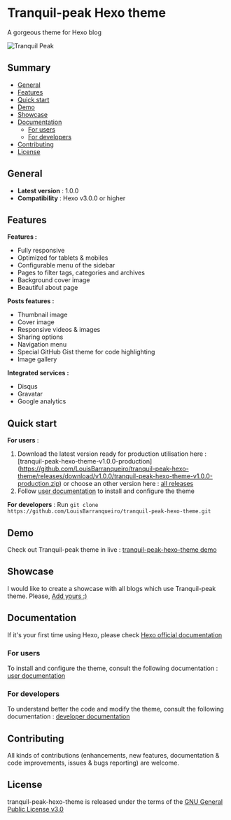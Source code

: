 # Tranquil-peak Hexo theme

A gorgeous theme for Hexo blog 

![Tranquil Peak](https://hexo-tranquil-peak-demo.herokuapp.com/2013/12/25/gallery-post/tranquil-peak.png)

## Summary ##

- [General](#general)
- [Features](#features)
- [Quick start](#quick-start)
- [Demo](#demo)
- [Showcase](#showcase)
- [Documentation](#documentation)
    * [For users](#for-users)
    * [For developers](#for-developers)
- [Contributing](#contributing)
- [License](#license)

## General ##

- **Latest version** : 1.0.0  
- **Compatibility** : Hexo v3.0.0 or higher  

## Features ##

**Features :**  
- Fully responsive  
- Optimized for tablets & mobiles  
- Configurable menu of the sidebar  
- Pages to filter tags, categories and archives  
- Background cover image  
- Beautiful about page  
  
  
**Posts features :**  
- Thumbnail image  
- Cover image  
- Responsive videos & images  
- Sharing options  
- Navigation menu  
- Special GitHub Gist theme for code highlighting  
- Image gallery  
  
  
**Integrated services :**  
- Disqus  
- Gravatar  
- Google analytics  
  
  
## Quick start ##

**For users** :  
1. Download the latest version ready for production utilisation here : [tranquil-peak-hexo-theme-v1.0.0-production]
(https://github.com/LouisBarranqueiro/tranquil-peak-hexo-theme/releases/download/v1.0.0/tranquil-peak-hexo-theme-v1.0.0-production.zip) or choose an other version here : [all releases](https://github.com/LouisBarranqueiro/tranquil-peak-hexo-theme/releases)  
2. Follow [user documentation](https://github.com/LouisBarranqueiro/tranquil-peak-hexo-theme/blob/master/docs/user.md) to install and configure the theme  

**For developers** : Run ```git clone https://github.com/LouisBarranqueiro/tranquil-peak-hexo-theme.git```

## Demo  ##

Check out Tranquil-peak theme in live  : [tranquil-peak-hexo-theme demo](http://hexo-tranquil-peak-demo.herokuapp.com)

## Showcase ##

I would like to create a showcase with all blogs which use Tranquil-peak theme. Please, [Add yours :)](https://github.com/LouisBarranqueiro/tranquil-peak-hexo-theme/issues/new?title=Add%20my%20blog%20into%20showcase&body=Hey,%20the%20URL%20of%20my%20blog%20is:%20)

## Documentation ##

If it's your first time using Hexo, please check [Hexo official documentation](https://hexo.io/docs/)

### For users ###

To install and configure the theme, consult the following documentation : [user documentation](https://github.com/LouisBarranqueiro/tranquil-peak-hexo-theme/blob/master/docs/user.md)

### For developers ###

To understand better the code and modify the theme, consult the following documentation : [developer documentation](https://github.com/LouisBarranqueiro/tranquil-peak-hexo-theme/blob/master/docs/developer.md)

## Contributing ##

All kinds of contributions (enhancements, new features, documentation & code improvements, issues & bugs reporting) are welcome.

## License ##

tranquil-peak-hexo-theme is released under the terms of the [GNU General Public License v3.0](https://github.com/LouisBarranqueiro/tranquil-peak-hexo-theme/blob/master/LICENSE)